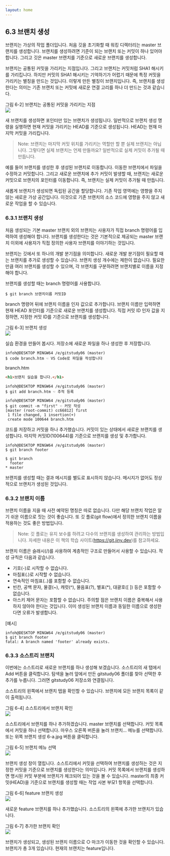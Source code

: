 ```yaml
---
layout: home
---
```

## 6.3 브랜치 생성
브랜치는 가상의 작업 폴더입니다. 처음 깃을 초기화할 때 워킹 디렉터리는 master 브랜치를 생성합니다. 브랜치를 생성하려면 기준이 되는 브랜치 또는 커밋이 하나 있어야 합니다. 그리고 깃은 master 브랜치를 기준으로 새로운 브랜치를 생성합니다.  

브랜치는 공통된 커밋을 가리키는 지점입니다. 그리고 브랜치는 커밋처럼 SHA1 해시키를 가리킵니다. 하지만 커밋의 SHA1 해시키는 기억하기가 어렵기 때문에 특정 커밋을 가리키는 별칭을 만드는 것입니다. 이렇게 만든 별칭이 브랜치입니다. 즉, 브랜치를 생성한다는 의미는 기존 브랜치 또는 커밋에 새로운 연결 고리를 하나 더 만드는 것과 같습니다.  

그림 6-2] 브랜치는 공통된 커밋을 가리키는 지점  
![](./img/06-2.jpg)


새 브랜치를 생성하면 포인터만 있는 브랜치가 생성됩니다. 일반적으로 브랜치 생성 명령을 실행하면 현재 커밋을 가리키는 HEAD를 기준으로 생성됩니다. HEAD는 현재 마지막 커밋을 가리킵니다.  

>Note: 브랜치는 마지막 커밋 위치를 가리키는 역할만 할 뿐 실제 브랜치는 아닙니다. 그렇다면 실제 브랜치는 언제 만들까요? 일반적으로 실제 커밋이 추가될 때 만듭니다.  

예를 들어 브랜치를 생성한 후 생성된 브랜치로 이동합니다. 이동한 브랜치에서 파일을 수정하고 커밋합니다. 그리고 새로운 브랜치에 추가 커밋이 발생할 때, 브랜치는 새로운 커밋으로 브랜치의 포인터를 이동합니다. 즉, 브랜치는 실제 커밋이 추가될 때 만듭니다.  


새롭게 브랜치가 생성되면 독립된 공간을 할당합니다. 기존 작업 영역에는 영향을 주지 않는 새로운 가상 공간입니다. 이것으로 기존 브랜치의 소스 코드에 영향을 주지 않고 새로운 작업을 할 수 있습니다.  

### 6.3.1 브랜치 생성
처음 생성되는 기본 master 브랜치 외의 브랜치는 사용자가 직접 branch 명령어를 입력하여 생성해야 합니다. 브랜치를 생성한다는 것은 기본적으로 제공되는 master 브랜치 이외에 사용자가 직접 정의한 사용자 브랜치를 이야기하는 것입니다.  

브랜치는 깃에서 또 하나의 개발 분기점을 의미합니다. 새로운 개발 분기점이 필요할 때는 브랜치를 추가로 생성할 수 있습니다. 브랜치 생성 개수에는 제한이 없습니다. 필요한 만큼 여러 브랜치를 생성할 수 있으며, 각 브랜치를 구분하려면 브랜치별로 이름을 지정해야 합니다.  

브랜치를 생성할 때는 branch 명령어를 사용합니다.  

```
$ git branch 브랜치이름 커밋ID
``` 

branch 명령어 뒤에 브랜치 이름을 인자 값으로 추가합니다. 브랜치 이름만 입력하면 현재 HEAD 포인터를 기준으로 새로운 브랜치를 생성합니다. 직접 커밋 ID 인자 값을 지정하면, 지정한 커밋 ID를 기준으로 브랜치를 생성합니다.  

그림 6-3] 브랜치 생성  
![](./img/06-3.jpg)

실습 환경을 만들어 봅시다. 저장소에 새로운 파일을 하나 생성한 후 저장합니다.  

```
infoh@DESKTOP MINGW64 /e/gitstudy06 (master)
$ code branch.htm ☜ VS Code로 파일을 작성합니다
```

branch.htm
```html
<h1>브랜치 실습을 합니다.</h1>
```
 
```
infoh@DESKTOP MINGW64 /e/gitstudy06 (master)
$ git add branch.htm ☜ 추적 등록

infoh@DESKTOP MINGW64 /e/gitstudy06 (master)
$ git commit -m "first" ☜ 커밋 작성
[master (root-commit) cc66812] first
 1 file changed, 1 insertion(+)
 create mode 100644 branch.htm

```

코드를 저장하고 커밋을 하나 추가했습니다. 커밋이 있는 상태에서 새로운 브랜치를 생성합니다. 마지막 커밋ID(100644)를 기준으로 브랜치를 생성 및 추가합니다.  

```
infoh@DESKTOP MINGW64 /e/gitstudy06 (master)
$ git branch footer

$ git branch
  footer
* master
```

브랜치를 생성할 때는 결과 메시지를 별도로 표시하지 않습니다. 메시지가 없어도 정상적으로 브랜치가 생성된 것입니다.  

### 6.3.2 브랜치 이름
브랜치 이름을 지을 때 사전 예약된 명칭은 따로 없습니다. 다만 해당 브랜치 작업은 알기 쉬운 이름으로 짓는 것이 좋습니다. 또 깃 플로(git flow)에서 정의한 브랜치 이름을 적용하는 것도 좋은 방법입니다.  

>Note: 깃 플로는 유지 보수를 하려고 다수의 브랜치를 생성하여 관리하는 방법입니다. 자세한 내용은 이 책의 학습 사이트(https://git.jiny.dev)를 참고하세요.  

브랜치 이름은 슬래시(/)를 사용하여 계층적인 구조로 만들어서 사용할 수 있습니다. 작성 규칙은 다음과 같습니다.

* 기호(-)로 시작할 수 없습니다.
* 마침표(.)로 시작할 수 없습니다.
* 연속적인 마침표(..)를 포함할 수 없습니다.
* 빈칸, 공백 문자, 물결(~), 캐럿(^), 물음표(?), 별표(*), 대괄호([ ]) 등은 포함할 수 없습니다.
* 아스키 제어 문자는 포함할 수 없습니다.
주의할 점은 브랜치 이름은 중복해서 사용하지 않아야 한다는 것입니다. 이미 생성된 브랜치 이름과 동일한 이름으로 생성한다면 오류가 발생합니다.

[예시]
```
infoh@DESKTOP MINGW64 /e/gitstudy06 (master)
$ git branch footer
fatal: A branch named 'footer' already exists.

```

### 6.3.3 소스트리 브랜치
이번에는 소스트리로 새로운 브랜치를 하나 생성해 보겠습니다. 소스트리의 새 탭에서 Add 버튼을 클릭합니다. 탐색을 눌러 앞에서 만든 gitstudy06 폴더를 찾아 선택한 후 추가를 누릅니다. 그러면 gitstudy06 저장소와 연결됩니다.  

소스트리의 왼쪽에서 브랜치 탭을 확인할 수 있습니다. 브랜치에 모든 브랜치 목록이 같이 출력됩니다.  

그림 6-4] 소스트리에서 브랜치 확인  
![](./img/06-4.jpg)

소스트리에서 브랜치를 하나 추가하겠습니다. master 브랜치를 선택합니다. 커밋 목록에서 커밋을 하나 선택합니다. 마우스 오른쪽 버튼을 눌러 브랜치... 메뉴를 선택합니다. 또는 위쪽 브랜치 생성 6-a.jpg 버튼을 클릭합니다.  

그림 6-5] 브랜치 메뉴 선택  
![](./img/06-5.jpg)

브랜치 생성 창이 열립니다. 소스트리에서 커밋을 선택하여 브랜치를 생성하는 것은 지정한 커밋을 기준으로 브랜치를 생성한다는 의미입니다. 커밋 목록에서 브랜치를 생성하면 명시된 커밋 부분에 브랜치가 체크되어 있는 것을 볼 수 있습니다. master의 최종 커밋(HEAD)을 기준으로 브랜치를 생성할 때는 작업 사본 부모1 항목을 선택합니다.  

그림 6-6] feature 브랜치 생성  
![](./img/06-6.jpg)

새로운 feature 브랜치를 하나 추가했습니다. 소스트리의 왼쪽에 추가한 브랜치가 있습니다.  

그림 6-7] 추가한 브랜치 확인  
![](./img/06-7.jpg)

브랜치가 생성되고, 생성된 브랜치 이름으로 ○ 마크가 이동한 것을 확인할 수 있습니다.  
브랜치가 총 3개 있습니다. 현재의 브랜치는 feature입니다.  

<br><br>